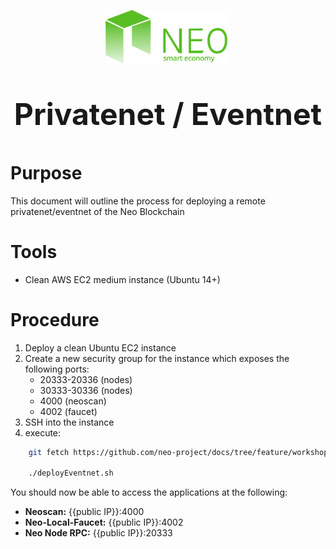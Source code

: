 <p align="center">
  <img 
    src="../assets/logo.svg" 
    width="200px"
    alt="Neo">
</p>
<p align="center" style="font-size: 48px;">
  <strong>Privatenet / Eventnet</strong>
</p>

# Purpose
This document will outline the process for deploying a remote privatenet/eventnet of the Neo Blockchain

# Tools
* Clean AWS EC2 medium instance (Ubuntu 14+)

# Procedure
1. Deploy a clean Ubuntu EC2 instance
2. Create a new security group for the instance which exposes the following ports:
   * 20333-20336 (nodes)
   * 30333-30336 (nodes)
   * 4000 (neoscan)
   * 4002 (faucet)
3. SSH into the instance
4. execute:

```bash
    git fetch https://github.com/neo-project/docs/tree/feature/workshops/en-us/workshop/support/deployEventnet.sh

    ./deployEventnet.sh
```

You should now be able to access the applications at the following:
* <b>Neoscan:</b> {{public IP}}:4000
* <b>Neo-Local-Faucet:</b> {{public IP}}:4002
* <b>Neo Node RPC:</b> {{public IP}}:20333